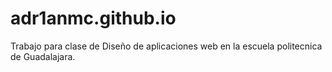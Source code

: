 # adr1anmc.github.io
Trabajo para clase de Diseño de aplicaciones web en la escuela politecnica de Guadalajara.
